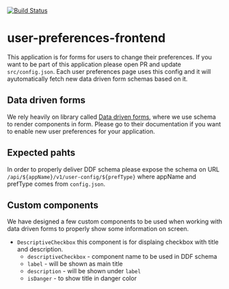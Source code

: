 [![Build Status](https://travis-ci.org/RedHatInsights/user-preferences-frontend.svg?branch=master)](https://travis-ci.org/RedHatInsights/user-preferences-frontend)

# user-preferences-frontend

This application is for forms for users to change their preferences. If you want to be part of this application please open PR and update `src/config.json`. Each user preferences page uses this config and it will ayutomatically fetch new data driven form schemas based on it.

## Data driven forms

We rely heavily on library called [Data driven forms](https://data-driven-forms.org/), where we use schema to render components in form. Please go to their documentation if you want to enable new user preferences for your application.

## Expected pahts

In order to properly deliver DDF schema please expose the schema on URL `/api/${appName}/v1/user-config/${prefType}` where appName and prefType comes from `config.json`.

## Custom components

We have designed a few custom components to be used when working with data driven forms to properly show some information on screen.

* `DescriptiveCheckbox` this component is for displaing checkbox with title and description.
    - `descriptiveCheckbox` - component name to be used in DDF schema
    - `label` - will be shown as main title
    - `description` - will be shown under `label`
    - `isDanger` - to show title in danger color
